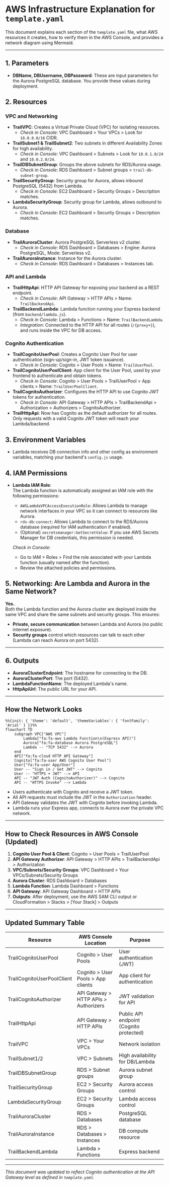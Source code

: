 # AWS Infrastructure Explanation for `template.yaml`

This document explains each section of the `template.yaml` file, what AWS resources it creates, how to verify them in the AWS Console, and provides a network diagram using Mermaid.

---

## 1. Parameters
- **DBName, DBUsername, DBPassword**: These are input parameters for the Aurora PostgreSQL database. You provide these values during deployment.

## 2. Resources

### VPC and Networking
- **TrailVPC**: Creates a Virtual Private Cloud (VPC) for isolating resources.
  - *Check in Console*: VPC Dashboard > Your VPCs > Look for `10.0.0.0/16` CIDR.
- **TrailSubnet1 & TrailSubnet2**: Two subnets in different Availability Zones for high availability.
  - *Check in Console*: VPC Dashboard > Subnets > Look for `10.0.1.0/24` and `10.0.2.0/24`.
- **TrailDBSubnetGroup**: Groups the above subnets for RDS/Aurora usage.
  - *Check in Console*: RDS Dashboard > Subnet groups > `trail-db-subnet-group`.
- **TrailSecurityGroup**: Security group for Aurora, allows inbound PostgreSQL (5432) from Lambda.
  - *Check in Console*: EC2 Dashboard > Security Groups > Description matches.
- **LambdaSecurityGroup**: Security group for Lambda, allows outbound to Aurora.
  - *Check in Console*: EC2 Dashboard > Security Groups > Description matches.

### Database
- **TrailAuroraCluster**: Aurora PostgreSQL Serverless v2 cluster.
  - *Check in Console*: RDS Dashboard > Databases > Engine: Aurora PostgreSQL, Mode: Serverless v2.
- **TrailAuroraInstance**: Instance for the Aurora cluster.
  - *Check in Console*: RDS Dashboard > Databases > Instances tab.

### API and Lambda
- **TrailHttpApi**: HTTP API Gateway for exposing your backend as a REST endpoint.
  - *Check in Console*: API Gateway > HTTP APIs > Name: `TrailBackendApi`.
- **TrailBackendLambda**: Lambda function running your Express backend (from `backend/lambda.js`).
  - *Check in Console*: Lambda > Functions > Name: `TrailBackendLambda`.
  - *Integration*: Connected to the HTTP API for all routes (`/{proxy+}`), and runs inside the VPC for DB access.

### Cognito Authentication
- **TrailCognitoUserPool**: Creates a Cognito User Pool for user authentication (sign-up/sign-in, JWT token issuance).
  - *Check in Console*: Cognito > User Pools > Name: `TrailUserPool`.
- **TrailCognitoUserPoolClient**: App client for the User Pool, used by your frontend to authenticate and obtain tokens.
  - *Check in Console*: Cognito > User Pools > TrailUserPool > App clients > Name: `TrailUserPoolClient`.
- **TrailCognitoAuthorizer**: Configures the HTTP API to use Cognito JWT tokens for authentication.
  - *Check in Console*: API Gateway > HTTP APIs > TrailBackendApi > Authorization > Authorizers > CognitoAuthorizer.
- **TrailHttpApi**: Now has Cognito as the default authorizer for all routes. Only requests with a valid Cognito JWT token will reach your Lambda/backend.

## 3. Environment Variables
- Lambda receives DB connection info and other config as environment variables, matching your backend's `config.js` usage.

## 4. IAM Permissions

- **Lambda IAM Role**:  
  The Lambda function is automatically assigned an IAM role with the following permissions:
  - `AWSLambdaVPCAccessExecutionRole`: Allows Lambda to manage network interfaces in your VPC so it can connect to resources like Aurora.
  - `rds-db:connect`: Allows Lambda to connect to the RDS/Aurora database (required for IAM authentication if enabled).
  - (Optional) `secretsmanager:GetSecretValue`: If you use AWS Secrets Manager for DB credentials, this permission is needed.

  *Check in Console*:  
  - Go to IAM > Roles > Find the role associated with your Lambda function (usually named after the function).  
  - Review the attached policies and permissions.

## 5. Networking: Are Lambda and Aurora in the Same Network?

**Yes.**  
Both the Lambda function and the Aurora cluster are deployed inside the same VPC and share the same subnets and security groups. This ensures:
- **Private, secure communication** between Lambda and Aurora (no public internet exposure).
- **Security groups** control which resources can talk to each other (Lambda can reach Aurora on port 5432).

---

## 6. Outputs
- **AuroraClusterEndpoint**: The hostname for connecting to the DB.
- **AuroraClusterPort**: The port (5432).
- **LambdaFunctionName**: The deployed Lambda's name.
- **HttpApiUrl**: The public URL for your API.

---

## How the Network Looks

```mermaid
%%{init: { 'theme': 'default', 'themeVariables': { 'fontFamily': 'Arial' } }}%%
flowchart TD
    subgraph VPC["AWS VPC"]
        Lambda["fa:fa-aws Lambda Function\n(Express API)"]
        Aurora["fa:fa-database Aurora PostgreSQL"]
        Lambda -- "TCP 5432" --> Aurora
    end
    API["fa:fa-cloud HTTP API Gateway"]
    Cognito["fa:fa-user AWS Cognito User Pool"]
    User["fa:fa-user App/User"]
    User -- "Sign in / Get JWT" --> Cognito
    User -- "HTTPS + JWT" --> API
    API -- "JWT Auth (CognitoAuthorizer)" --> Cognito
    API -- "HTTPS Invoke" --> Lambda
```

- Users authenticate with Cognito and receive a JWT token.
- All API requests must include the JWT in the `Authorization` header.
- API Gateway validates the JWT with Cognito before invoking Lambda.
- Lambda runs your Express app, connects to Aurora over the private VPC network.

---

## How to Check Resources in AWS Console (Updated)
1. **Cognito User Pool & Client**: Cognito > User Pools > TrailUserPool
2. **API Gateway Authorizer**: API Gateway > HTTP APIs > TrailBackendApi > Authorization
3. **VPC/Subnets/Security Groups**: VPC Dashboard > Your VPCs/Subnets/Security Groups
4. **Aurora Cluster**: RDS Dashboard > Databases
5. **Lambda Function**: Lambda Dashboard > Functions
6. **API Gateway**: API Gateway Dashboard > HTTP APIs
7. **Outputs**: After deployment, use the AWS SAM CLI output or CloudFormation > Stacks > [Your Stack] > Outputs

---

## Updated Summary Table
| Resource                      | AWS Console Location                | Purpose                                 |
|-------------------------------|-------------------------------------|-----------------------------------------|
| TrailCognitoUserPool          | Cognito > User Pools                | User authentication (JWT)               |
| TrailCognitoUserPoolClient    | Cognito > User Pools > App clients  | App client for authentication           |
| TrailCognitoAuthorizer        | API Gateway > HTTP APIs > Authorizers| JWT validation for API                  |
| TrailHttpApi                  | API Gateway > HTTP APIs             | Public API endpoint (Cognito protected) |
| TrailVPC                      | VPC > Your VPCs                     | Network isolation                       |
| TrailSubnet1/2                | VPC > Subnets                       | High availability for DB/Lambda         |
| TrailDBSubnetGroup            | RDS > Subnet groups                 | Aurora subnet group                     |
| TrailSecurityGroup            | EC2 > Security Groups               | Aurora access control                   |
| LambdaSecurityGroup           | EC2 > Security Groups               | Lambda access control                   |
| TrailAuroraCluster            | RDS > Databases                     | PostgreSQL database                     |
| TrailAuroraInstance           | RDS > Databases > Instances         | DB compute resource                     |
| TrailBackendLambda            | Lambda > Functions                  | Express backend                         |

---

*This document was updated to reflect Cognito authentication at the API Gateway level as defined in `template.yaml`.*
